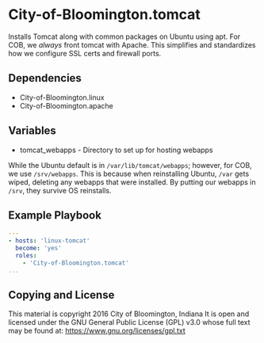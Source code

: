 City-of-Bloomington.tomcat
=========

Installs Tomcat along with common packages on Ubuntu using apt.  For COB, we *always* front tomcat with Apache.  This simplifies and standardizes how we configure SSL certs and firewall ports.

Dependencies
------------

* City-of-Bloomington.linux
* City-of-Bloomington.apache

Variables
---------
* tomcat_webapps - Directory to set up for hosting webapps

While the Ubuntu default is in `/var/lib/tomcat/webapps`; however, for COB, we use `/srv/webapps`.  This is because when reinstalling Ubuntu, `/var` gets wiped, deleting any webapps that were installed.  By putting our webapps in `/srv`, they survive OS reinstalls.

Example Playbook
----------------
```yml
---
- hosts: 'linux-tomcat'
  become: 'yes'
  roles:
    - 'City-of-Bloomington.tomcat'
...
```

Copying and License
-------
This material is copyright 2016 City of Bloomington, Indiana
It is open and licensed under the GNU General Public License (GPL) v3.0 whose full text may be found at:
https://www.gnu.org/licenses/gpl.txt
